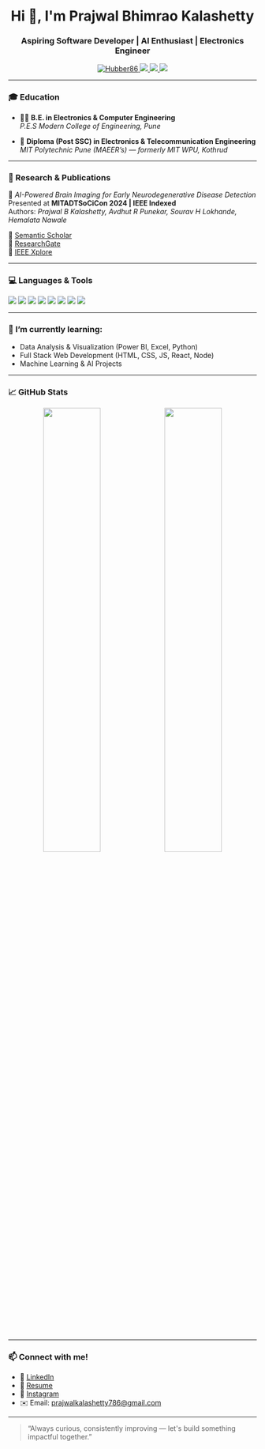 <h1 align="center">Hi 👋, I'm Prajwal Bhimrao Kalashetty</h1>
<h3 align="center">Aspiring Software Developer | AI Enthusiast | Electronics Engineer</h3>

<p align="center">
  <a href="https://github.com/Hubber86">
    <img src="https://komarev.com/ghpvc/?username=Hubber86&label=Profile%20views&color=0e75b6&style=flat" alt="Hubber86" />
  </a>
  <a href="https://www.linkedin.com/in/prajwal-kalashetty-0527321b0" target="_blank">
    <img src="https://img.shields.io/badge/LinkedIn-blue?logo=linkedin&style=flat&logoColor=white" />
  </a>
  <a href="https://prajwal-kalashetty-resume.vercel.app/" target="_blank">
    <img src="https://img.shields.io/badge/Resume-Browse-orange?style=flat&logo=vercel" />
  </a>
  <a href="https://www.instagram.com/_prajwal_kalashetty/" target="_blank">
    <img src="https://img.shields.io/badge/Instagram-Personal-DD2A7B?style=flat&logo=instagram&logoColor=white" />
  </a>
</p>

---

### 🎓 Education
- 🧑‍🎓 **B.E. in Electronics & Computer Engineering**  
  *P.E.S Modern College of Engineering, Pune*

- 📡 **Diploma (Post SSC) in Electronics & Telecommunication Engineering**  
  *MIT Polytechnic Pune (MAEER’s) — formerly MIT WPU, Kothrud*

---

### 🧠 Research & Publications
📘 *AI-Powered Brain Imaging for Early Neurodegenerative Disease Detection*  
Presented at **MITADTSoCiCon 2024 | IEEE Indexed**  
Authors: *Prajwal B Kalashetty, Avdhut R Punekar, Sourav H Lokhande, Hemalata Nawale*

🔗 [Semantic Scholar](https://www.semanticscholar.org/author/Prajwal-Bhimrao-Kalashetty/2309514769)  
🔗 [ResearchGate](https://www.researchgate.net/publication/381936844_AI-Powered_Brain_Imaging_for_Early_Neurodegenerative_Disease_Detection)  
🔗 [IEEE Xplore](https://ieeexplore.ieee.org/author/551042883560161)

---

### 💻 Languages & Tools
<p align="left">
  <img src="https://img.shields.io/badge/Python-3776AB?style=for-the-badge&logo=python&logoColor=white" />
  <img src="https://img.shields.io/badge/C++-00599C?style=for-the-badge&logo=c%2B%2B&logoColor=white" />
  <img src="https://img.shields.io/badge/C-282C34?style=for-the-badge&logo=c&logoColor=A8B9CC" />
  <img src="https://img.shields.io/badge/MySQL-4479A1?style=for-the-badge&logo=mysql&logoColor=white" />
  <img src="https://img.shields.io/badge/Git-F05032?style=for-the-badge&logo=git&logoColor=white" />
  <img src="https://img.shields.io/badge/Linux-FCC624?style=for-the-badge&logo=linux&logoColor=black" />
  <img src="https://img.shields.io/badge/PowerBI-F2C811?style=for-the-badge&logo=powerbi&logoColor=black" />
  <img src="https://img.shields.io/badge/VS Code-007ACC?style=for-the-badge&logo=visual-studio-code&logoColor=white" />
</p>

---

### 🌱 I’m currently learning:
- Data Analysis & Visualization (Power BI, Excel, Python)
- Full Stack Web Development (HTML, CSS, JS, React, Node)
- Machine Learning & AI Projects

---

### 📈 GitHub Stats

<p align="center">
  <img src="https://github-readme-stats.vercel.app/api?username=Hubber86&show_icons=true&theme=radical" width="48%" />
  <img src="https://github-readme-stats.vercel.app/api/top-langs/?username=Hubber86&layout=compact&theme=radical" width="48%" />
</p>

---

### 📫 Connect with me!
- 💼 [LinkedIn](https://www.linkedin.com/in/prajwal-kalashetty-0527321b0)
- 📝 [Resume](https://prajwal-kalashetty-resume.vercel.app/)
- 📸 [Instagram](https://www.instagram.com/_prajwal_kalashetty/)
- ✉️ Email: [prajwalkalashetty786@gmail.com](mailto:prajwalkalashetty786@gmail.com) 

---

> “Always curious, consistently improving — let's build something impactful together.”

